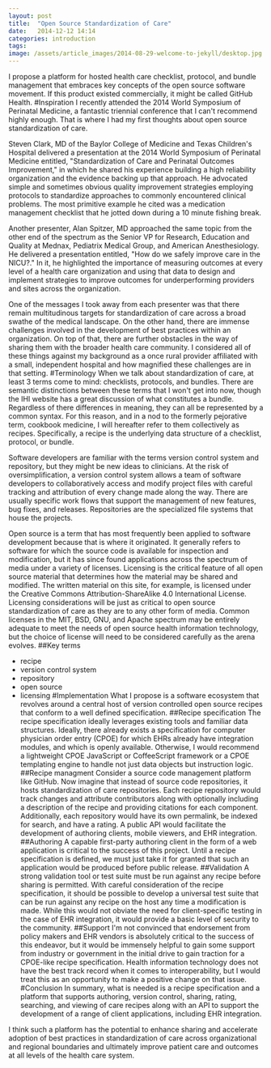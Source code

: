 ```yaml
---
layout: post
title:  "Open Source Standardization of Care"
date:   2014-12-12 14:14
categories: introduction
tags:
image: /assets/article_images/2014-08-29-welcome-to-jekyll/desktop.jpg
---
```

I propose a platform for hosted health care checklist, protocol, and bundle management that embraces key concepts of the open source software movement. If this product existed commercially, it might be called GitHub Health.
#Inspiration
I recently attended the 2014 World Symposium of Perinatal Medicine, a fantastic triennial conference that I can't recommend highly enough. That is where I had my first thoughts about open source standardization of care.

Steven Clark, MD of the Baylor College of Medicine and Texas Children's Hospital delivered a presentation at the 2014 World Symposium of Perinatal Medicine entitled, "Standardization of Care and Perinatal Outcomes Improvement," in which he shared his experience building a high reliability organization and the evidence backing up that approach. He advocated simple and sometimes obvious quality improvement strategies employing protocols to standardize approaches to commonly encountered clinical problems. The most primitive example he cited was a medication management checklist that he jotted down during a 10 minute fishing break.

Another presenter, Alan Spitzer, MD approached the same topic from the other end of the spectrum as the Senior VP for Research, Education and Quality at Mednax, Pediatrix Medical Group, and American Anesthesiology. He delivered a presentation entitled, "How do we safely improve care in the NICU?." In it, he highlighted the importance of measuring outcomes at every level of a health care organization and using that data to design and implement strategies to improve outcomes for underperforming providers and sites across the organization.

One of the messages I took away from each presenter was that there remain multitudinous targets for standardization of care across a broad swathe of the medical landscape. On the other hand, there are immense challenges involved in the development of best practices within an organization. On top of that, there are further obstacles in the way of sharing them with the broader health care community. I considered all of these things against my background as a once rural provider affiliated with a small, independent hospital and how magnified these challenges are in that setting.
#Terminology
When we talk about standardization of care, at least 3 terms come to mind: checklists, protocols, and bundles. There are semantic distinctions between these terms that I won't get into now, though the IHI website has a great discussion of what constitutes a bundle. Regardless of there differences in meaning, they can all be represented by a common syntax. For this reason, and in a nod to the formerly pejorative term, cookbook medicine, I will hereafter refer to them collectively as recipes. Specifically, a recipe is the underlying data structure of a checklist, protocol, or bundle.

Software developers are familiar with the terms version control system and repository, but they might be new ideas to clinicians. At the risk of oversimplification, a version control system allows a team of software developers to collaboratively access and modify project files with careful tracking and attribution of every change made along the way. There are usually specific work flows that support the management of new features, bug fixes, and releases. Repositories are the specialized file systems that house the projects.

Open source is a term that has most frequently been applied to software development because that is where it originated. It generally refers to software for which the source code is available for inspection and modification, but it has since found applications across the spectrum of media under a variety of licenses. Licensing is the critical feature of all open source material that determines how the material may be shared and modified. The written material on this site, for example, is licensed under the Creative Commons Attribution-ShareAlike 4.0 International License. Licensing considerations will be just as critical to open source standardization of care as they are to any other form of media. Common licenses in the MIT, BSD, GNU, and Apache spectrum may be entirely adequate to meet the needs of open source health information technology, but the choice of license will need to be considered carefully as the arena evolves.
##Key terms
- recipe
- version control system
- repository
- open source
- licensing
#Implementation
What I propose is a software ecosystem that revolves around a central host of version controlled open source recipes that conform to a well defined specification.
##Recipe specification
The recipe specification ideally leverages existing tools and familiar data structures. Ideally, there already exists a specification for computer physician order entry (CPOE) for which EHRs already have integration modules, and which is openly available. Otherwise, I would recommend a lightweight CPOE JavaScript or CoffeeScript framework or a CPOE templating engine to handle not just data objects but instruction logic.
##Recipe managment
Consider a source code management platform like GitHub. Now imagine that instead of source code repositories, it hosts standardization of care repositories. Each recipe repository would track changes and attribute contributors along with optionally including a description of the recipe and providing citations for each component. Additionally, each repository would have its own permalink, be indexed for search, and have a rating. A public API would facilitate the development of authoring clients, mobile viewers, and EHR integration.
##Authoring
A capable first-party authoring client in the form of a web application is critical to the success of this project. Until a recipe specification is defined, we must just take it for granted that such an application would be produced before public release.
##Validation
A strong validation tool or test suite must be run against any recipe before sharing is permitted. With careful consideration of the recipe specification, it should be possible to develop a universal test suite that can be run against any recipe on the host any time a modification is made. While this would not obviate the need for client-specific testing in the case of EHR integration, it would provide a basic level of security to the community.
##Support
I'm not convinced that endorsement from policy makers and EHR vendors is absolutely critical to the success of this endeavor, but it would be immensely helpful to gain some support from industry or government in the initial drive to gain traction for a CPOE-like recipe specification. Health information technology does not have the best track record when it comes to interoperability, but I would treat this as an opportunity to make a positive change on that issue.
#Conclusion
In summary, what is needed is a recipe specification and a platform that supports authoring, version control, sharing, rating, searching, and viewing of care recipes along with an API to support the development of a range of client applications, including EHR integration.

I think such a platform has the potential to enhance sharing and accelerate adoption of best practices in standardization of care across organizational and regional boundaries and ultimately improve patient care and outcomes at all levels of the health care system.